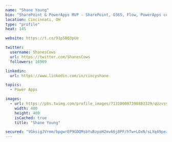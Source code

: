 ```yaml
---
name: "Shane Young"
bio: "SharePoint & PowerApps MVP - SharePoint, O365, Flow, PowerApps consulting? @PowerApps911 | Pure Snark? You found it."
location: Cincinnati, OH
type: "profile"
heat: 145

website: https://t.co/91p5BQ3pUe

twitter:
  username: ShanesCows
  url: https://twitter.com/ShanesCows
  followers: 16909

linkedin:
  url: https://www.linkedin.com/in/cincyshane

topics:
  - Power Apps

images:
  - url: https://pbs.twimg.com/profile_images/713100007398883329/qUzvsvQ3_400x400.jpg
    width: 400
    height: 400
    isCached: true
    title: "Shane Young"

secured: "VGksigJVrmm/bpgwrEP9GDQMsbYuBzpaH2mv66j8PF/hTw+LOxN/sLXq49pezKjN7jcPYGHrb9IXkZfNyvptS47swagRQ/9WeiwkQ7DcyOEqylRynmorzh29wKbyG+2usrltMs31G8kIGPpmEENFt4c+S3hKRFRgmJsIEDmijmJMGCB1iMaklJ1Y+WydhjFQ1GThAzxKIdpOYV0//KW+O4TIcxAgWrAqyWFBj0rqSkA6rra30qxvvD8dt4U/5e2wghJxyIzxdlAxP4bg6b4TYBFoBoIB69+MhsEl4JsPc+Tkzki/KCgIjntW/9mnc8ym84DJGa/5Bv/HlBpo3IjI05gn8bz8dE4VVxg8MXihbBftwpWLoM+TIuAr3x58jl5vKc77wvtEHng7GT7VNa09zdHTxxOth9Z1ICeINOVnH90=;af1CWmofTX1+6Tjd5upXEQ=="
---
```



